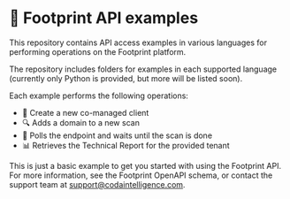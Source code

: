 # 📁 Footprint API examples

This repository contains API access examples in various languages for performing operations on the Footprint platform.

The repository includes folders for examples in each supported language (currently only Python is provided, but more will be listed soon).

Each example performs the following operations:

- 🌟 Create a new co-managed client
- 🔍 Adds a domain to a new scan
- 🔁 Polls the endpoint and waits until the scan is done
- 📊 Retrieves the Technical Report for the provided tenant

This is just a basic example to get you started with using the Footprint API. For more information, see the Footprint OpenAPI schema, or contact the support team at support@codaintelligence.com.
